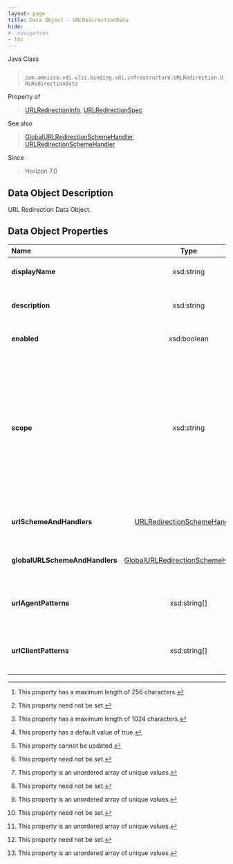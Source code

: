```yaml
---
layout: page
title: Data Object - URLRedirectionData
hide:
#- navigation
- toc
---
```






Java Class
> ` com.omnissa.vdi.vlsi.binding.vdi.infrastructure.URLRedirection.URLRedirectionData`

Property of
> [URLRedirectionInfo](vdi.infrastructure.URLRedirection.URLRedirectionInfo.md#field_detail), [URLRedirectionSpec](vdi.infrastructure.URLRedirection.URLRedirectionSpec.md#field_detail)

See also
> [GlobalURLRedirectionSchemeHandler](vdi.infrastructure.URLRedirection.GlobalURLSchemeAndHandler.md), [URLRedirectionSchemeHandler](vdi.infrastructure.URLRedirection.URLSchemeAndHandler.md)

Since
> Horizon 7.0


## Data Object Description

URL Redirection Data Object.

## Data Object Properties

 Name | Type | Description
:---|:---:|:---
**displayName**|  xsd:string|  The URLRedirection name is the display name for this Setting. [^12]
**description**|  xsd:string|  The description is set of notes about the URLRedirection Setting. [^1] [^13]
**enabled**|  xsd:boolean|  Whether or not this URLRedirection Setting is enabled or not. [^6]
**scope**|  xsd:string|  Represent whether this URL Redirection setting is local (LOCAL) or global (GLOBAL) level.  **_Since_** Horizon 7.0.2 [^2] <br>* This property will be one of:<br><table><tr><th>Value</th><th>Description</th></tr><tr><td>"LOCAL"</td><td>Local URL Redirection Setting.</td></tr><tr><td>"GLOBAL"</td><td>Global URL Redirection Setting.</td></tr></table>
**urlSchemeAndHandlers**| [URLRedirectionSchemeHandler[]](vdi.infrastructure.URLRedirection.URLSchemeAndHandler.md)|  URL Scheme and Local resource (Desktop or Application Pool) mappings. [^1] [^14]
**globalURLSchemeAndHandlers**| [GlobalURLRedirectionSchemeHandler[]](vdi.infrastructure.URLRedirection.GlobalURLSchemeAndHandler.md)|  URL Scheme and Global resource (GE or GAE) mappings.  **_Since_** Horizon 7.0.2 [^1] [^14]
**urlAgentPatterns**|  xsd:string[]|  List of URL patterns/Regular expression that must be opened on Agent machine. [^1] [^14]
**urlClientPatterns**|  xsd:string[]|  List of URL patterns/Regular expression that must be opened on client machine. [^1] [^14]


 


[^1]: This property need not be set.
[^2]: This property cannot be updated.
[^6]: This property has a default value of true.
[^12]: This property has a maximum length of 256 characters.
[^13]: This property has a maximum length of 1024 characters.
[^14]: This property is an unordered array of unique values.
